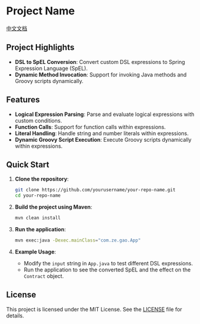 # Project Name

[中文文档](README-ZH.md)

## Project Highlights
- **DSL to SpEL Conversion**: Convert custom DSL expressions to Spring Expression Language (SpEL).
- **Dynamic Method Invocation**: Support for invoking Java methods and Groovy scripts dynamically.

## Features
- **Logical Expression Parsing**: Parse and evaluate logical expressions with custom conditions.
- **Function Calls**: Support for function calls within expressions.
- **Literal Handling**: Handle string and number literals within expressions.
- **Dynamic Groovy Script Execution**: Execute Groovy scripts dynamically within expressions.

## Quick Start
1. **Clone the repository**:
    ```sh
    git clone https://github.com/yourusername/your-repo-name.git
    cd your-repo-name
    ```

2. **Build the project using Maven**:
    ```sh
    mvn clean install
    ```

3. **Run the application**:
    ```sh
    mvn exec:java -Dexec.mainClass="com.ze.gao.App"
    ```

4. **Example Usage**:
    - Modify the `input` string in `App.java` to test different DSL expressions.
    - Run the application to see the converted SpEL and the effect on the `Contract` object.

## License
This project is licensed under the MIT License. See the [LICENSE](LICENSE) file for details.